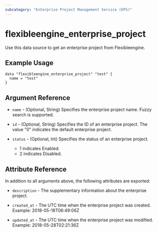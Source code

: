 ```yaml
---
subcategory: "Enterprise Project Management Service (EPS)"
---
```


# flexibleengine_enterprise_project

Use this data source to get an enterprise project from Flexibleengine.

## Example Usage

```hcl
data "flexibleengine_enterprise_project" "test" {
  name = "test"
}
```

## Argument Reference

* `name` - (Optional, String) Specifies the enterprise project name. Fuzzy search is supported.

* `id` - (Optional, String) Specifies the ID of an enterprise project. The value "0" indicates the default enterprise project.

* `status` - (Optional, Int) Specifies the status of an enterprise project.
  + 1 indicates Enabled.
  + 2 indicates Disabled.

## Attribute Reference

In addition to all arguments above, the following attributes are exported:

* `description` - The supplementary information about the enterprise project.

* `created_at` - The UTC time when the enterprise project was created. Example: 2018-05-18T06:49:06Z

* `updated_at` - The UTC time when the enterprise project was modified. Example: 2018-05-28T02:21:36Z
